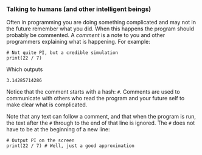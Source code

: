 ### Talking to humans (and other intelligent beings)

Often in programming you are doing something complicated and may not in
the future remember what you did. When this happens the program should
probably be commented. A *comment* is a note to you and other
programmers explaining what is happening. For example:

``` {.python}
# Not quite PI, but a credible simulation
print(22 / 7)
```

Which outputs

`3.14285714286`

Notice that the comment starts with a hash: `#`. Comments are used to
communicate with others who read the program and your future self to
make clear what is complicated.

Note that any text can follow a comment, and that when the program is
run, the text after the `#` through to the end of that line is ignored.
The `#` does not have to be at the beginning of a new line:

``` {.python}
# Output PI on the screen
print(22 / 7) # Well, just a good approximation
```

